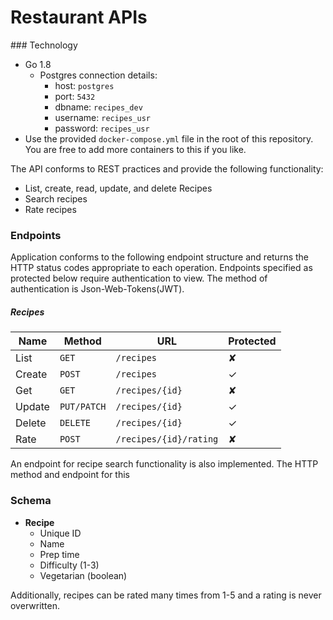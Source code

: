 # Restaurant APIs

### Technology

- Go 1.8
    - Postgres connection details:
        - host: `postgres`
        - port: `5432`
        - dbname: `recipes_dev`
        - username: `recipes_usr`
        - password: `recipes_usr`
- Use the provided `docker-compose.yml` file in the root of this repository. You are free to add more containers to this if you like.


The API conforms to REST practices and provide the following functionality:

- List, create, read, update, and delete Recipes
- Search recipes
- Rate recipes

### Endpoints

Application conforms to the following endpoint structure and returns the HTTP status codes appropriate to each operation. Endpoints specified as protected below require authentication to view. The method of authentication is Json-Web-Tokens(JWT).

##### Recipes

| Name   | Method      | URL                    | Protected |
| ---    | ---         | ---                    | ---       |
| List   | `GET`       | `/recipes`             | ✘         |
| Create | `POST`      | `/recipes`             | ✓         |
| Get    | `GET`       | `/recipes/{id}`        | ✘         |
| Update | `PUT/PATCH` | `/recipes/{id}`        | ✓         |
| Delete | `DELETE`    | `/recipes/{id}`        | ✓         |
| Rate   | `POST`      | `/recipes/{id}/rating` | ✘         |

An endpoint for recipe search functionality is also implemented. The HTTP method and endpoint for this 

### Schema

- **Recipe**
    - Unique ID
    - Name
    - Prep time
    - Difficulty (1-3)
    - Vegetarian (boolean)

Additionally, recipes can be rated many times from 1-5 and a rating is never overwritten.


